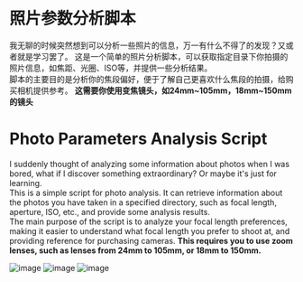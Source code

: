 # 照片参数分析脚本
我无聊的时候突然想到可以分析一些照片的信息，万一有什么不得了的发现？又或者就是学习罢了。
这是一个简单的照片分析脚本，可以获取指定目录下你拍摄的照片信息，如焦距、光圈、ISO等，并提供一些分析结果。  
脚本的主要目的是分析你的焦段偏好，便于了解自己更喜欢什么焦段的拍摄，给购买相机提供参考。
**这需要你使用变焦镜头，如24mm~105mm，18mm~150mm的镜头**

# Photo Parameters Analysis Script
I suddenly thought of analyzing some information about photos when I was bored, what if I discover something extraordinary? Or maybe it's just for learning.  
This is a simple script for photo analysis. It can retrieve information about the photos you have taken in a specified directory, such as focal length, aperture, ISO, etc., and provide some analysis results.  
The main purpose of the script is to analyze your focal length preferences, making it easier to understand what focal length you prefer to shoot at, and providing reference for purchasing cameras.
**This requires you to use zoom lenses, such as lenses from 24mm to 105mm, or 18mm to 150mm.**  

![image](https://github.com/Lizhenghe-Chen/Camera-parameter-analysis/assets/61171413/6b4f84e6-4fc4-4e25-a5c7-51329a314389)
![image](https://github.com/Lizhenghe-Chen/Camera-parameter-analysis/assets/61171413/bb9706d4-b85b-44a9-9bd9-5fd50296363f)
![image](https://github.com/Lizhenghe-Chen/Camera-parameter-analysis/assets/61171413/930d3740-cc55-4413-8da1-d4b41b4fc3fc)



